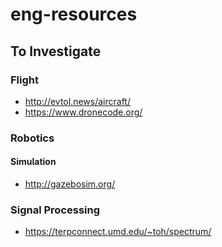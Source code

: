 # eng-resources

## To Investigate

### Flight
- http://evtol.news/aircraft/
- https://www.dronecode.org/


### Robotics
#### Simulation
- http://gazebosim.org/

### Signal Processing
- https://terpconnect.umd.edu/~toh/spectrum/
